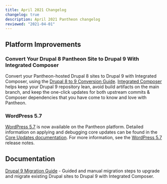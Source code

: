 ```yaml
---
title: April 2021 Changelog
changelog: true
description: April 2021 Pantheon changelog
reviewed: "2021-04-01"
---
```


## Platform Improvements

### Convert Your Drupal 8 Pantheon Site to Drupal 9 With Integrated Composer

Convert your Pantheon-hosted Drupal 8 sites to Drupal 9 with Integrated Composer, using the [Drupal 8 to 9 Conversion Guide](/guides/drupal-hosted). [Integrated Composer](/guides/integrated-composer) helps keep your Drupal 9 repository lean, avoid build artifacts on the main branch, and keep the one-click updates for both upstream commits & Composer dependencies that you have come to know and love with Pantheon.

<!-- excerpt -->

### WordPress 5.7

[WordPress 5.7](https://wordpress.org/news/2021/03/wordpress-5-7-esperanza/) is now available on the Pantheon platform. Detailed information on applying and debugging core updates can be found in the [Core Updates documentation](/core-updates). For more information, see the [WordPress 5.7](https://wordpress.org/news/2021/03/wordpress-5-7-esperanza/) release notes.

## Documentation

[Drupal 9 Migration Guide](/drupal-migration) - Guided and manual migration steps to upgrade and migrate existing Drupal sites to Drupal 9 with Integrated Composer.
